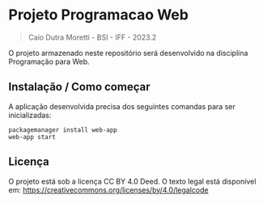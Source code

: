 # Projeto Programacao Web
> Caio Dutra Moretti - BSI - IFF - 2023.2

O projeto armazenado neste repositório será desenvolvido na disciplina Programação para Web.

## Instalação / Como começar

A aplicação desenvolvida precisa dos seguintes comandas para ser inicializadas:

```shell
packagemanager install web-app
web-app start
```

## Licença

O projeto está sob a licença CC BY 4.0 Deed.
O texto legal está disponível em: https://creativecommons.org/licenses/by/4.0/legalcode
